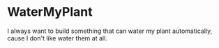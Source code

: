 # WaterMyPlant
I always want to build something that can water my plant automatically, cause I don't like water them at all.

